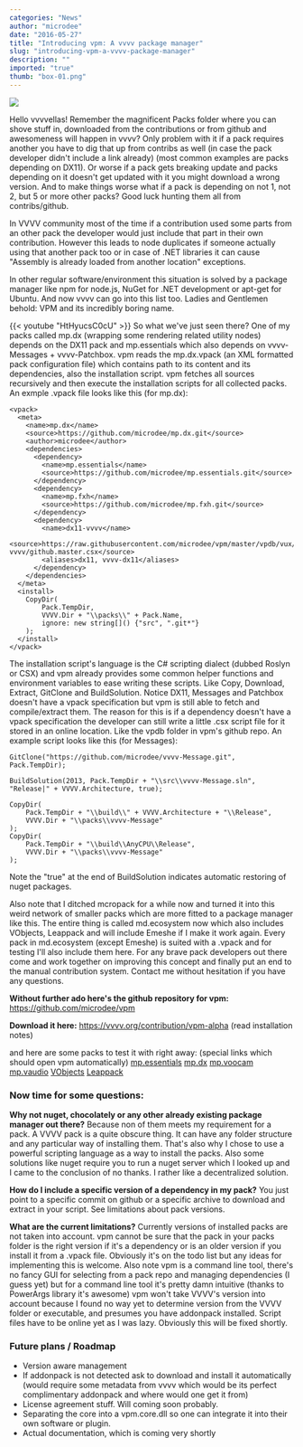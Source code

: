 ```yaml
---
categories: "News"
author: "microdee"
date: "2016-05-27"
title: "Introducing vpm: A vvvv package manager"
slug: "introducing-vpm-a-vvvv-package-manager"
description: ""
imported: "true"
thumb: "box-01.png"
---
```



![](box-01.png)

Hello vvvvellas!
Remember the magnificent Packs folder where you can shove stuff in, downloaded from the contributions or from github and awesomeness will happen in vvvv? Only problem with it if a pack requires another you have to dig that up from contribs as well (in case the pack developer didn't include a link already) (most common examples are packs depending on DX11). Or worse if a pack gets breaking update and packs depending on it doesn't get updated with it you might download a wrong version. And to make things worse what if a pack is depending on not 1, not 2, but 5 or more other packs? Good luck hunting them all from contribs/github.

In VVVV community most of the time if a contribution used some parts from an other pack the developer would just include that part in their own contribution. However this leads to node duplicates if someone actually using that another pack too or in case of .NET libraries it can cause "Assembly is already loaded from another location" exceptions.

In other regular software/environment this situation is solved by a package manager like npm for node.js, NuGet for .NET development or apt-get for Ubuntu. And now vvvv can go into this list too. Ladies and Gentlemen behold: VPM and its incredibly boring name.

{{< youtube "HtHyucsC0cU" >}}
So what we've just seen there? One of my packs called mp.dx (wrapping some rendering related utility nodes) depends on the DX11 pack and mp.essentials which also depends on vvvv-Messages + vvvv-Patchbox. vpm reads the mp.dx.vpack (an XML formatted pack configuration file) which contains path to its content and its dependencies, also the installation script. vpm fetches all sources recursively and then execute the installation scripts for all collected packs. An exmple .vpack file looks like this (for mp.dx):

```
<vpack>
  <meta>
    <name>mp.dx</name>
    <source>https://github.com/microdee/mp.dx.git</source>
    <author>microdee</author>
    <dependencies>
      <dependency>
        <name>mp.essentials</name>
        <source>https://github.com/microdee/mp.essentials.git</source>
      </dependency>
      <dependency>
        <name>mp.fxh</name>
        <source>https://github.com/microdee/mp.fxh.git</source>
      </dependency>
      <dependency>
        <name>dx11-vvvv</name>
        <source>https://raw.githubusercontent.com/microdee/vpm/master/vpdb/vux/dx11-vvvv/github.master.csx</source>
        <aliases>dx11, vvvv-dx11</aliases>
      </dependency>
    </dependencies>
  </meta>
  <install>
    CopyDir(
        Pack.TempDir,
        VVVV.Dir + "\\packs\\" + Pack.Name,
        ignore: new string[]() {"src", ".git*"}
    );
  </install>
</vpack>
```

The installation script's language is the C# scripting dialect (dubbed Roslyn or CSX) and vpm already provides some common helper functions and environment variables to ease writing these scripts. Like Copy, Download, Extract, GitClone and BuildSolution.
Notice DX11, Messages and Patchbox doesn't have a vpack specification but vpm is still able to fetch and compile/extract them. The reason for this is if a dependency doesn't have a vpack specification the developer can still write a little .csx script file for it stored in an online location. Like the vpdb folder in vpm's github repo. An example script looks like this (for Messages):

```
GitClone("https://github.com/microdee/vvvv-Message.git", Pack.TempDir);

BuildSolution(2013, Pack.TempDir + "\\src\\vvvv-Message.sln", "Release|" + VVVV.Architecture, true);

CopyDir(
    Pack.TempDir + "\\build\\" + VVVV.Architecture + "\\Release",
    VVVV.Dir + "\\packs\\vvvv-Message"
);
CopyDir(
    Pack.TempDir + "\\build\\AnyCPU\\Release",
    VVVV.Dir + "\\packs\\vvvv-Message"
);
```

Note the "true" at the end of BuildSolution indicates automatic restoring of nuget packages.

Also note that I ditched mcropack for a while now and turned it into this weird network of smaller packs which are more fitted to a package manager like this. The entire thing is called md.ecosystem now which also includes VObjects, Leappack and will include Emeshe if I make it work again. Every pack in md.ecosystem (except Emeshe) is suited with a .vpack and for testing I'll also include them here. For any brave pack developers out there come and work together on improving this concept and finally put an end to the manual contribution system. Contact me without hesitation if you have any questions.

**Without further ado here's the github repository for vpm:**
https://github.com/microdee/vpm

**Download it here:**
https://vvvv.org/contribution/vpm-alpha
(read installation notes)

and here are some packs to test it with right away: (special links which should open vpm automatically)
[mp.essentials](vpms://raw.githubusercontent.com/microdee/mp.essentials/master/p.vpack)
[mp.dx](vpms://raw.githubusercontent.com/microdee/mp.dx/master/p.vpack)
[mp.voocam](vpms://raw.githubusercontent.com/microdee/mp.voocam/master/p.vpack)
[mp.vaudio](vpms://raw.githubusercontent.com/microdee/mp.vaudio/master/p.vpack)
[VObjects](vpms://raw.githubusercontent.com/microdee/VObjects/master/p.vpack)
[Leappack](vpms://raw.githubusercontent.com/microdee/leappack/master/p.vpack)

###  Now time for some questions:
**Why not nuget, chocolately or any other already existing package manager out there?**
Because non of them meets my requirement for a pack. A VVVV pack is a quite obscure thing. It can have any folder structure and any particular way of installing them. That's also why I chose to use a powerful scripting language as a way to install the packs. Also some solutions like nuget require you to run a nuget server which I looked up and I came to the conclusion of no thanks. I rather like a decentralized solution.

**How do I include a specific version of a dependency in my pack?**
You just point to a specific commit on github or a specific archive to download and extract in your script. See limitations about pack versions.

**What are the current limitations?**
Currently versions of installed packs are not taken into account. vpm cannot be sure that the pack in your packs folder is the right version if it's a dependency or is an older version if you install it from a .vpack file. Obviously it's on the todo list but any ideas for implementing this is welcome.
Also note vpm is a command line tool, there's no fancy GUI for selecting from a pack repo and managing dependencies (I guess yet) but for a command line tool it's pretty damn intuitive (thanks to PowerArgs library it's awesome)
vpm won't take VVVV's version into account because I found no way yet to determine version from the VVVV folder or executable, and presumes you have addonpack installed.
Script files have to be online yet as I was lazy. Obviously this will be fixed shortly.

###  Future plans / Roadmap
* Version aware management
* If addonpack is not detected ask to download and install it automatically (would require some metadata from vvvv which would be its perfect complimentary addonpack and where would one get it from)
* License agreement stuff. Will coming soon probably.
* Separating the core into a vpm.core.dll so one can integrate it into their own software or plugin.
* Actual documentation, which is coming very shortly